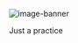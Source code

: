 ![image-banner](https://raw.githubusercontent.com/zwh-china/webscanner/master/img/banner.png)

Just a practice

